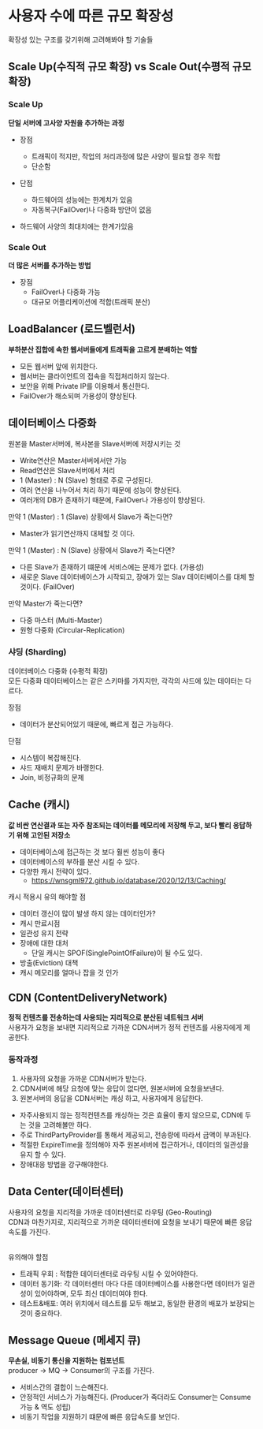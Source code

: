# 사용자 수에 따른 규모 확장성
확장성 있는 구조를 갖기위해 고려해봐야 할 기술들 

## Scale Up(수직적 규모 확장) vs Scale Out(수평적 규모 확장)

### Scale Up
**단일 서버에 고사양 자원을 추가하는 과정**
- 장점
  - 트래픽이 적지만, 작업의 처리과정에 많은 사양이 필요할 경우 적합
  - 단순함
- 단점
  - 하드웨어의 성능에는 한계치가 있음
  - 자동복구(FailOver)나 다중화 방안이 없음 

- 하드웨어 사양의 최대치에는 한계가있음

### Scale Out
**더 많은 서버를 추가하는 방법**
- 장점
  - FailOver나 다중화 가능
  - 대규모 어플리케이션에 적합(트래픽 분산) 

## LoadBalancer (로드벨런서)
**부하분산 집합에 속한 웹서버들에게 트래픽을 고르게 분배하는 역할**

- 모든 웹서버 앞에 위치한다.
- 웹서버는 클라이언트의 접속을 직접처리하지 않는다.
- 보안을 위해 Private IP를 이용해서 통신한다.
- FailOver가 해소되며 가용성이 향상된다.

## 데이터베이스 다중화
원본을 Master서버에, 복사본을 Slave서버에 저장시키는 것

- Write연산은 Master서버에서만 가능
- Read연산은 Slave서버에서 처리
- 1 (Master) : N (Slave) 형태로 주로 구성된다.
- 여러 연산을 나누어서 처리 하기 때문에 성능이 향상된다.
- 여러개의 DB가 존재하기 때문에, FailOver나 가용성이 향상된다.

만약 1 (Master) : 1 (Slave) 상황에서 Slave가 죽는다면?
- Master가 읽기연산까지 대체할 것 이다.

만약 1 (Master) : N (Slave) 상황에서 Slave가 죽는다면?
- 다른 Slave가 존재하기 떄문에 서비스에는 문제가 없다. (가용성)
- 새로운 Slave 데이터베이스가 시작되고, 장애가 있는 Slav 데이터베이스를 대체 할 것이다. (FailOver)

만약 Master가 죽는다면?
- 다중 마스터 (Multi-Master)
- 원형 다중화 (Circular-Replication)

### 샤딩 (Sharding)
데이터베이스 다중화 (수평적 확장)<br>
모든 다중화 데이터베이스는 같은 스키마를 가지지만, 각각의 샤드에 있는 데이터는 다르다.

장점 
- 데이터가 분산되어있기 때문에, 빠르게 접근 가능하다.

단점 
- 시스템이 복잡해진다.
- 샤드 재배치 문제가 바랭한다.
- Join, 비정규화의 문제

## Cache (캐시)
**값 비싼 연산결과 또는 자주 참조되는 데이터를 메모리에 저장해 두고, 보다 빨리 응답하기 위해 고안된 저장소**

- 데이터베이스에 접근하는 것 보다 훨씬 성능이 좋다
- 데이터베이스의 부하를 분산 시킬 수 있다.
- 다양한 캐시 전략이 있다.
  - https://wnsgml972.github.io/database/2020/12/13/Caching/


캐시 적용시 유의 해야할 점
  - 데이터 갱신이 많이 발생 하지 않는 데이터인가?
  - 캐시 만료시점
  - 일관성 유지 전략
  - 장애에 대한 대처
    - 단일 캐시는 SPOF(SinglePointOfFailure)이 될 수도 있다. 
  - 방출(Eviction) 대책
  - 캐시 메모리를 얼마나 잡을 것 인가

## CDN (ContentDeliveryNetwork)
**정적 컨텐츠를 전송하는데 사용되는 지리적으로 분산된 네트워크 서버**<br>
사용자가 요청을 보내면 지리적으로 가까운 CDN서버가 정적 컨텐츠를 사용자에게 제공한다.

### 동작과정
1. 사용자의 요청을 가까운 CDN서버가 받는다.
2. CDN서버에 해당 요청에 맞는 응답이 없다면, 원본서버에 요청을보낸다.
3. 원본서버의 응답을 CDN서버는 캐싱 하고, 사용자에게 응답한다.

- 자주사용되지 않는 정적컨텐츠를 캐싱하는 것은 효율이 좋지 않으므로, CDN에 두는 것을 고려해볼만 하다.
- 주로 ThirdPartyProvider를 통해서 제공되고, 전송량에 따라서 금액이 부과된다.
- 적절한 ExpireTime을 정의해야 자주 원본서버에 접근하거나, 데이터의 일관성을 유지 할 수 있다.
- 장애대응 방법을 강구해야한다.

##  Data Center(데이터센터)
사용자의 요청을 지리적을 가까운 데이터센터로 라우팅 (Geo-Routing)<br>
CDN과 마찬가지로, 지리적으로 가까운 데이터센터에 요청을 보내기 때문에 빠른 응답속도를 가진다.<br><br>


유의해야 할점
- 트래픽 우회 : 적합한 데이터센터로 라우팅 시킬 수 있어야한다.
- 데이터 동기화: 각 데이터센터 마다 다른 데이터베이스를 사용한다면 데이터가 일관성이 있어야하며, 모두 최신 데이터여야 한다.
- 테스트&배포: 여러 위치에서 테스트를 모두 해보고, 동일한 환경의 배포가 보장되는 것이 중요하다.

## Message Queue (메세지 큐)
**무손실, 비동기 통신을 지원하는 컴포넌트**<br>
producer -> MQ -> Consumer의 구조를 가진다.

- 서비스간의 결합이 느슨해진다.
- 안정적인 서비스가 가능해진다. (Producer가 죽더라도 Consumer는 Consume가능 & 역도 성립)
- 비동기 작업을 지원하기 떄문에 빠른 응답속도를 보인다.




